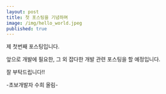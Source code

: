 ```yaml
---
layout: post
title: 첫 포스팅을 기념하며
image: /img/hello_world.jpeg
published: true
---
```


제 첫번째 포스팅입니다.

앞으로 개발에 필요한, 그 외 잡다한 개발 관련 포스팅을 할 예정입니다.

잘 부탁드립니다!!

-초보개발자 수희 올림-
